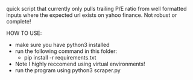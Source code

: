 quick script that currently only pulls trailing P/E ratio from well formatted inputs
where the expected url exists on yahoo finance. Not robust or complete!

HOW TO USE:
* make sure you have python3 installed
* run the following command in this folder:
    * pip install -r requirements.txt
* Note I highly reccomend using virtual environments!
* run the program using python3 scraper.py
